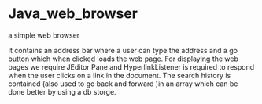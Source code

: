 # Java_web_browser

 a simple web browser
 
 
  It contains an address bar where a user can type the address and a go button which when clicked loads the web page. For displaying the web pages we require JEditor Pane and HyperlinkListener is required to respond when the user clicks on a link in the document. 
 The search history is contained (also used to go back and forward )in an array which can be done better by using a db storge.
 
  
